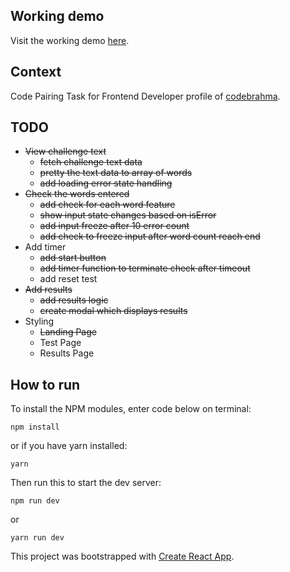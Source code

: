 ## Working demo
Visit the working demo [here](https://react-type-master.herokuapp.com/).

## Context
Code Pairing Task for Frontend Developer profile of [codebrahma](https://codebrahma.com/).

## TODO
- ~~View challenge text~~
  - ~~fetch challenge text data~~
  - ~~pretty the text data to array of words~~
  - ~~add loading error state handling~~
- ~~Check the words entered~~
  - ~~add check for each word feature~~
  - ~~show input state changes based on isError~~
  - ~~add input freeze after 10 error count~~
  - ~~add check to freeze input after word count reach end~~
- Add timer
  - ~~add start button~~
  - ~~add timer function to terminate check after timeout~~
  - add reset test
- ~~Add results~~
  - ~~add results logic~~
  - ~~create modal which displays results~~
- Styling
  - ~~Landing Page~~
  - Test Page
  - Results Page

## How to run
To install the NPM modules, enter code below on terminal:
```
npm install
```
or if you have yarn installed:
```
yarn
```

Then run this to start the dev server:
```
npm run dev
```
or
```
yarn run dev
```

This project was bootstrapped with [Create React App](https://github.com/facebookincubator/create-react-app).
